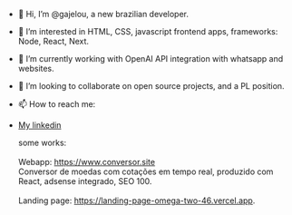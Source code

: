 - 👋 Hi, I’m @gajelou, a new brazilian developer.
- 👀 I’m interested in HTML, CSS, javascript frontend apps, frameworks: Node, React, Next.
- 🌱 I’m currently working with OpenAI API integration with whatsapp and websites.
- 💞️ I’m looking to collaborate on open source projects, and a PL position.
- 📫 How to reach me:
- <a href="https://www.linkedin.com/in/gabriel-de-jesus-lourenço-49053727/" target="_blank">My linkedin<a/>


  some works:<br/><br/>
  Webapp: https://www.conversor.site <br/>
    Conversor de moedas com cotações em tempo real, produzido com React, adsense integrado, SEO 100. <br/>   
  Landing page: https://landing-page-omega-two-46.vercel.app.

<!---
gajelou/gajelou is a ✨ special ✨ repository because its `README.md` (this file) appears on your GitHub profile.
You can click the Preview link to take a look at your changes.
--->
